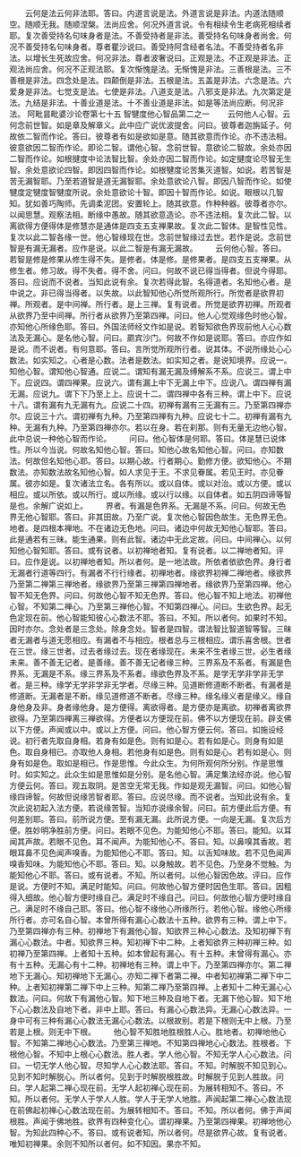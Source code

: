 <!-- { "loadSidebar": true } -->
　　云何是法云何非法耶。答曰。内道言说是法。外道言说是非法。内道法随顺空。随顺无我。随顺涅槃。法尚应舍。何况外道言说。令有相续令生老病死相续者耶。复次善受持名句味身者是法。不善受持者是非法。善受持名句味身者尚舍。何况不善受持名句味身者。尊者瞿沙说曰。善受持阿含经者名法。不善受持者名非法。以增长生死故应舍。何况非法。尊者波奢说曰。正观是法。不正观是非法。正观法尚应舍。何况不正观法耶。复次惭愧是法。无惭愧是非法。三善根是法。三不善根是非法。四念处是法。四颠倒是非法。五根是法。五盖是非法。六念是法。六爱身是非法。七觉支是法。七使是非法。八道支是法。八邪支是非法。九次第定是法。九结是非法。十善业道是法。十不善业道是非法。如是等法尚应断。何况非法。
阿毗昙毗婆沙论卷第七十五
智犍度他心智品第二之一
　　云何他人心智。云何念前世智。如是章及解章义。此中应广说优波提舍。问曰。彼尊者迦旃延子。何故依二智而作论。答曰。彼尊者有如是欲如是意。随其欲意而作论。亦不违法相。彼意欲因二智而作论。即论二智。谓他心智。念前世智。意欲论二智故。余处亦因二智而作论。如根揵度中论法智比智。余处亦因二智而作论。如定揵度论尽智无生智。余处意欲论四智。即因四智而作论。如根犍度论苦集灭道智。如说。若苦智是苦无漏智耶。乃至若道智是道无漏智耶。余处意欲论八智。即因八智而作论。如使犍度定犍度智犍度所说。余处意欲论十智。即因十智而作论。如说。眼根以几智知。犹如善巧陶师。先调柔泥团。安置轮上。随其欲意。作种种器。彼尊者亦尔。以闻思慧。观察法相。断缘中愚故。随其欲意造论。亦不违法相。复次此二智。以离欲得方便得体是修慧亦是通体是四支五支禅果故。复次此二智体。是智性见性。复次以此二智各缘一世。他心智缘现在世。念前世智缘过去世。若作是说。念前世智是有漏无漏者。应作是说。以此二智是有漏无漏故。
　　云何他心智。答曰。若智是修是修果从修生得不失。是修者。体是修。是修果者。是四支五支禅果。从修生者。修习故。得不失者。得不舍。问曰。何故不说已得当得者。但说今得耶。答曰。应说而不说者。当知此说有余。复次若得此智。名得道者。名知他心者。是中说之。非已得当得者。以失故。以此智知他心所觉所观所行。所觉者是欲界初禅。所观者。是中间禅。所行者。是上三禅。复有说者。所觉是欲界初禅。所观者从欲界乃至中间禅。所行者从欲界乃至第四禅。问曰。他人心觉观缘色时他心智。亦知他心所缘色耶。答曰。外国法师经文作如是说。若智知欲色界现前他人心心数法及无漏心。是名他心智。问曰。罽宾沙门。何故不作如是说耶。答曰。亦应作如是说。而不说者。有何意耶。答曰。言所觉所观所行者。说其体。不说所缘处心心数法。如实知之。心者是心数。法者是数法。如实知之者。是说知境界。应说一。知他心智。谓知他心智通。应说二。谓知有漏无漏及缚解系不系。应说三。谓上中下。应说四。谓四禅果。应说六。谓有漏上中下无漏上中下。应说八。谓四禅有漏无漏。应说九。谓下下乃至上上。应说十二。谓四禅中各有三种。谓上中下。应说十八。谓有漏有九无漏有九。应说二十四。初禅有漏有三无漏有三。乃至第四禅亦尔。应说三十六。谓初禅有九种。乃至第四禅有九种。应说七十二。初禅有漏有九种。无漏有九种。乃至第四禅亦尔。若以在身。若在刹那。则有无量无边他心智。此中总说一种他心智而作论。
　　问曰。他心智体是何耶。答曰。体是慧已说体性。所以今当说。何故名知他心智。答曰。知他心故名知他心智。问曰。亦知数法。何故但名知他心耶。答曰。以期心故。行者期心。勤修方便。欲知他心。不期数法。亦知数法故名知他心智。如人求见于王。不求见眷属。若见王时。亦见眷属。彼亦如是。复次诸法立名。各有所以。或以自体。或以对治。或以方便。或以相应。或以所依。或以所行。或以所缘。或以行以缘。以自体者。如五阴四谛等智是也。余解广说如上。
　　界者。有漏是色界系。无漏是不系。问曰。何故无色界无他心智耶。答曰。非其田故。乃至广说。复次他心智因色故生。无色界无色。地者。是四根本禅地。不在诸边无色地。问曰。诸边中何故无知他心智耶。答曰。此是通若有三昧。能生通果。则有此智。诸边中无此定故。问曰。中间禅心。以何知他心智知耶。答曰。或有说者。以初禅地者知。复有说者。以二禅地者知。评曰。应作是说。以初禅地者知。所以者何。是一地法故。所依者依欲色界。身行者无漏者行道等四行。有漏者不行行缘者。初禅地者。缘欲界初禅二禅地者。缘欲界乃至第二禅第三禅地者。缘欲界乃至第三禅第四禅地者。缘欲界乃至第四禅。他心智不知无色界。问曰。何故他心智不知无色界。答曰。他心智不知上地法。初禅他心智。不知第二禅心。乃至第三禅他心智。不知第四禅心。问曰。生欲色界。起无色定现在前。他心智能知彼心心数法不耶。答曰。不知。所以者何。如果时不知。因时亦尔。念处者是三念处。除身念处。智者是四智。谓法智比智道智等智。三昧者无漏者与道无愿相应。有漏者不与相应。根者总与三根相应。谓乐喜舍根。世者在三世。缘三世者。过去者缘过去。现在者缘现在。未来不生者缘三世。必生者缘未来。善不善无记者。是善缘。善不善无记者缘三种。三界系及不系者。有漏是色界系。无漏是不系。缘三界系及不系者。缘欲色界及不系。是学无学非学非无学者。是三种。缘学无学非学非无学者。尽缘三种。见道断修道断不断者。有漏者是修道断。无漏者是不断。缘见道修道不断者。尽缘三种。缘名缘义者是缘义。缘自身他身及非。身者缘他身。是方便得。离欲得者。是方便亦是离欲。初禅者离欲界欲得。乃至第四禅离三禅欲得。方便者以方便现在前。佛不以方便现在前。辟支佛以下方便。声闻或以中。或以上方便。问曰。他心智方便云何。答曰。如施设经说。初行者先取自身相。若身有如是色。则有如是心。若有如是心。则身有如是色。取自身相已。亦取他人身相。若他身有如是色。则有如是心。若有如是心。则身有如是色。取如是相已。作是思惟。今此众生。为何所观何所分别。作是思惟时。如实知之。此众生如是思惟如是分别。是名他心智。满足集法经亦说。他心智方便云何。答曰。观五取阴。是苦空无常无我。作如是观无漏智。问曰。如他心智缘四谛智。何故但说缘苦智者耶。答曰。应说尽缘。而不说者。当知此说有余。复次此说初起入法方便。若说缘苦智。当知亦说缘余智。问曰。前方便此后方便。有何差别耶。答曰。前所说方便。至有漏无漏。此所说方便。一向是无漏。复次后方便。胜妙明净胜前方便。问曰。若眼不见色。为能知他心不耶。答曰。能知。以耳闻其声故。若眼不见色。耳不闻声。为能知他心不。答曰。知。以鼻嗅其香故。若眼耳鼻不见色闻声嗅香。为能知他心不耶。答曰。知。以舌知味故。若不见色闻声嗅香知味。为能知他心不耶。答曰。知。以身触故。若不见色。乃至身不觉触。为能知他心不耶。答曰。或有说者。不知。所以者何。以他心智因色故。评曰。应作是说。方便时不知。满足时能知。问曰。何故他心智方便时因色生耶。答曰。因粗得入细故。他心智方便时缘自己。满足时不缘自己。问曰。何故他心智方便时缘自己。满足时不缘自己耶。答曰。他心智不缘他心所缘所行。若他心智。缘他心所缘所行者。亦可名自心智。本曾所得有漏心心数法十五种。欲界有三种。谓上中下。乃至第四禅亦有三种。初禅地下有漏他心智。知欲界三种心心数法。及知初禅下有漏心心数法。中者。知欲界三种。知初禅下中二种。上者知欲界三种初禅三种。如初禅乃至第四禅。上者知十五种。如本曾起有漏心。有十五种。未曾得有漏心。亦有十五种。无漏心有十二种。初禅地有三种。谓上中下。乃至第四禅亦尔。第二禅地下无漏心。知初禅地下无漏心。亦知二禅下者第二禅。中者知初禅第二禅下中二种。上者知初禅第二禅下中上三种。知第二禅乃至第四禅。上者知十二种无漏心心数法。问曰。何故下有漏他心智。知下地三种及自地下者。无漏下他心智。知下地下心心数法及自地下者。非中上耶。答曰。有漏心心数法异。无漏心心数法异。一身中可有三种有漏心心数法无漏心心数法。以根故别。若是下根则无中上根。乃至若是上根。则无中下根。
　　他心智不知胜地胜根胜人心。胜地者。初禅地他心智。不知第二禅地心心数法。乃至第三禅地。不知第四禅地心心数法。胜根者。下根他心智。不知中上根心心数法。胜人者。学人他心智。不知无学人心心数法。问曰。一切无学人他心智。尽知学人心心数法耶。答曰。不知。时解脱不知见到心。见到不知时解脱心。所以者何。见到于时解脱根胜故。时解脱于见到人胜故。问曰。学人起第二禅心现在前。无学人起初禅心现在前。为展转相知不。答曰。不知。所以者何。无学人于学人人胜。学人于无学人地胜。声闻起第二禅心心数法现在前佛起初禅心心数法现在前。为展转相知不。答曰。不知。所以者何。佛于声闻根胜。声闻于佛地胜。欲界有四种变化心。谓初禅果。乃至第四禅果。初禅地他心智。为知此四种心不。答曰。或有说者知。所以者何。尽是欲界心故。复有说者。唯知初禅果。余则不知所以者何。如不知因。果亦不知。
